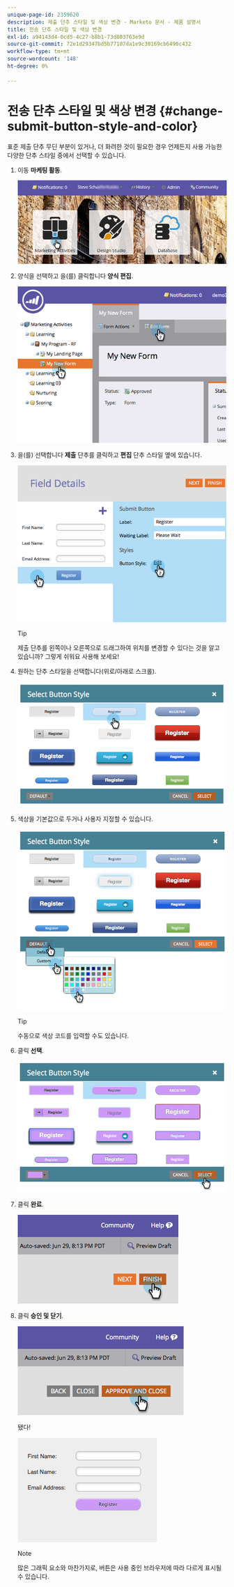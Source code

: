 ```yaml
---
unique-page-id: 2359620
description: 제출 단추 스타일 및 색상 변경 - Marketo 문서 - 제품 설명서
title: 전송 단추 스타일 및 색상 변경
exl-id: a94143d4-0cd5-4c27-b8b1-73d803763e9d
source-git-commit: 72e1d29347bd5b77107da1e9c30169cb6490c432
workflow-type: tm+mt
source-wordcount: '148'
ht-degree: 0%

---
```


# 전송 단추 스타일 및 색상 변경 {#change-submit-button-style-and-color}

표준 제출 단추 무딘 부분이 있거나, 더 화려한 것이 필요한 경우 언제든지 사용 가능한 다양한 단추 스타일 중에서 선택할 수 있습니다.

1. 이동 **마케팅 활동**.

   ![](assets/login-marketing-activities-3.png)

1. 양식을 선택하고 을(를) 클릭합니다 **양식 편집**.

   ![](assets/image2014-9-15-16-3a54-3a36.png)

1. 을(를) 선택합니다 **제출** 단추를 클릭하고 **편집** 단추 스타일 옆에 있습니다.

   ![](assets/image2014-9-15-16-3a54-3a56.png)

   >[!TIP]
   >
   >제출 단추를 왼쪽이나 오른쪽으로 드래그하여 위치를 변경할 수 있다는 것을 알고 있습니까? 그렇게 쉬워요 사용해 보세요!

1. 원하는 단추 스타일을 선택합니다(위로/아래로 스크롤).

   ![](assets/image2014-9-15-16-3a55-3a30.png)

1. 색상을 기본값으로 두거나 사용자 지정할 수 있습니다.

   ![](assets/image2014-9-15-16-3a56-3a0.png)

   >[!TIP]
   >
   >수동으로 색상 코드를 입력할 수도 있습니다.

1. 클릭 **선택**.

   ![](assets/image2014-9-15-16-3a56-3a37.png)

1. 클릭 **완료**.

   ![](assets/image2014-9-15-16-3a56-3a52.png)

1. 클릭 **승인 및 닫기**.

   ![](assets/image2014-9-15-16-3a57-3a10.png)

   됐다!

   ![](assets/image2014-9-15-16-3a57-3a17.png)

   >[!NOTE]
   >
   >많은 그래픽 요소와 마찬가지로, 버튼은 사용 중인 브라우저에 따라 다르게 표시될 수 있습니다.
